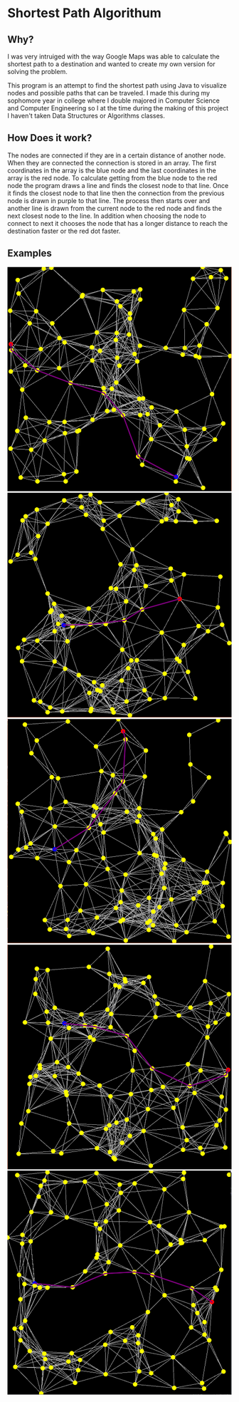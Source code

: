 # Shortest Path Algorithum

## Why?
I was very intruiged with the way Google Maps was able to calculate the shortest path to a destination and wanted to create my own version for solving the problem.

This program is an attempt to find the shortest path using Java to visualize nodes and possible paths that can be traveled. I made this during my sophomore year in college where I double majored in Computer Science and Computer Engineering so I at the time during the making of this project I haven't taken Data Structures or Algorithms classes.

## How Does it work?
The nodes are connected if they are in a certain distance of another node. When they are connected the connection is stored in an array. The first coordinates in the array is the blue node and the last coordinates in the array is the red node. To calculate getting from the blue node to the red node the program draws a line and finds the closest node to that line. Once it finds the closest node to that line then the connection from the previous node is drawn in purple to that line. The process then starts over and another line is drawn from the current node to the red node and finds the next closest node to the line. In addition when choosing the node to connect to next it chooses the node that has a longer distance to reach the destination faster or the red dot faster.

## Examples
![Alt text](Photos/GraphingTheory1.PNG?raw=true "1")
![Alt text](Photos/GraphingTheory2.PNG?raw=true "2")
![Alt text](Photos/GraphingTheory3.PNG?raw=true "3")
![Alt text](Photos/GraphingTheory4.PNG?raw=true "4")
![Alt text](Photos/GraphingTheory5.PNG?raw=true "5")
